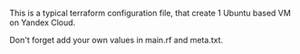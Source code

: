 This is a typical terraform configuration file, that create 1 Ubuntu based VM on Yandex Cloud.

  Don't forget add your own values in main.rf and meta.txt.
